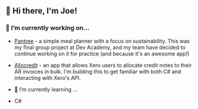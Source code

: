 ## 👋 Hi there, I'm Joe!

### 🔭 I’m currently working on...

- [Pantree](https://github.com/kotare-2020/Pantree "Pantree") - a simple meal planner with a focus on sustainability. This was my final group project at Dev Academy, and my team have decided to continue working on it for practice (and because it's an awesome app!)
- [Allocredit](https://github.com/joe-butler-dev/allocredit "Allocredit") - an app that allows Xero users to allocate credit notes to their AR invoices in bulk. I'm building this to get familiar with both C# and interacting with Xero's API.

- 🌱 I’m currently learning ...
- C#

<!--
**joe-butler-dev/joe-butler-dev** is a ✨ _special_ ✨ repository because its `README.md` (this file) appears on your GitHub profile.

Here are some ideas to get you started:

- 🔭 I’m currently working on ...
- 🌱 I’m currently learning ...
- 👯 I’m looking to collaborate on ...
- 🤔 I’m looking for help with ...
- 💬 Ask me about ...
- 📫 How to reach me: ...
- 😄 Pronouns: ...
- ⚡ Fun fact: ...
-->
